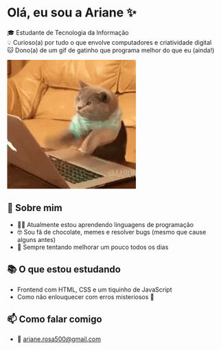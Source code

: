 # Olá, eu sou a Ariane ✨

🎓 Estudante de Tecnologia da Informação  
💡 Curioso(a) por tudo o que envolve computadores e criatividade digital  
🐱 Dono(a) de um gif de gatinho que programa melhor do que eu (ainda!)

![alt text](/imagem/84e36470c3e534a5e71c208cd872d177.gif)

## 🚀 Sobre mim

- 👨‍💻 Atualmente estou aprendendo linguagens de programação
- 🤓 Sou fã de chocolate, memes e resolver bugs (mesmo que cause alguns antes)  
- 🧠 Sempre tentando melhorar um pouco todos os dias

## 📚 O que estou estudando

- Frontend com HTML, CSS e um tiquinho de JavaScript  
- Como não enlouquecer com erros misteriosos 👻

## 📫 Como falar comigo

- 📧 ariane.rosa500@gmail.com
